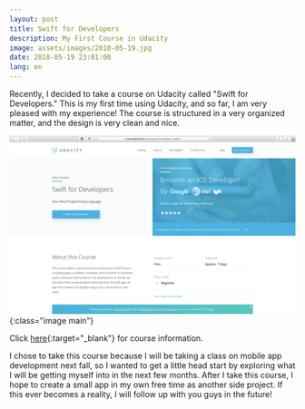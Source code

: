 ```yaml
---
layout: post
title: Swift for Developers
description: My First Course in Udacity
image: assets/images/2018-05-19.jpg
date: 2018-05-19 23:01:00
lang: en
---
```


Recently, I decided to take a course on Udacity called "Swift for Developers." This is my first time using Udacity, and so far, I am very pleased with my experience! The course is structured in a very organized matter, and the design is very clean and nice.

![Swift for Developers](/assets/images/2018-05-19.jpg){:class="image main"}

Click [here](https://www.udacity.com/course/swift-for-developers--ud1025){:target="_blank"} for course information.

I chose to take this course because I will be taking a class on mobile app development next fall, so I wanted to get a little head start by exploring what I will be getting myself into in the next few months. After I take this course, I hope to create a small app in my own free time as another side project. If this ever becomes a reality, I will follow up with you guys in the future!